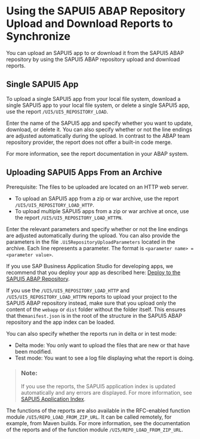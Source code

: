 <!-- loioa560bd6ed4654fd1b338df065d331872 -->

# Using the SAPUI5 ABAP Repository Upload and Download Reports to Synchronize

You can upload an SAPUI5 app to or download it from the SAPUI5 ABAP repository by using the SAPUI5 ABAP repository upload and download reports.



## Single SAPUI5 App

To upload a single SAPUI5 app from your local file system, download a single SAPUI5 app to your local file system, or delete a single SAPUI5 app, use the report `/UI5/UI5_REPOSITORY_LOAD`.

Enter the name of the SAPUI5 app and specify whether you want to update, download, or delete it. You can also specify whether or not the line endings are adjusted automatically during the upload. In contrast to the ABAP team repository provider, the report does not offer a built-in code merge.

For more information, see the report documentation in your ABAP system.



## Uploading SAPUI5 Apps From an Archive

Prerequisite: The files to be uploaded are located on an HTTP web server.

-   To upload an SAPUI5 app from a zip or war archive, use the report `/UI5/UI5_REPOSITORY_LOAD_HTTP`.
-   To upload multiple SAPUI5 apps from a zip or war archive at once, use the report `/UI5/UI5_REPOSITORY_LOAD_HTTPN`.

Enter the relevant parameters and specify whether or not the line endings are adjusted automatically during the upload. You can also provide the parameters in the file `.Ui5RepositoryUploadParameters` located in the archive. Each line represents a parameter. The format is `<parameter name> = <parameter value>`.

If you use SAP Business Application Studio for developing apps, we recommend that you deploy your app as described here: [Deploy to the SAPUI5 ABAP Repository](https://help.sap.com/viewer/584e0bcbfd4a4aff91c815cefa0bce2d/Cloud/en-US/340cf0109ec6451c88f7a0129990de59.html).

If you use the `/UI5/UI5_REPOSITORY_LOAD_HTTP` and `/UI5/UI5_REPOSITORY_LOAD_HTTPN` reports to upload your project to the SAPUI5 ABAP repository instead, make sure that you upload only the content of the `webapp` or `dist` folder without the folder itself. This ensures that the`manifest.json` is in the root of the structure in the SAPUI5 ABAP repository and the app index can be loaded.

You can also specify whether the reports run in delta or in test mode:

-   Delta mode: You only want to upload the files that are new or that have been modified.
-   Test mode: You want to see a log file displaying what the report is doing.

> ### Note:  
> If you use the reports, the SAPUI5 application index is updated automatically and any errors are displayed. For more information, see [SAPUI5 Application Index](sapui5-application-index-c5e7098.md).

The functions of the reports are also available in the RFC-enabled function module `/UI5/REPO_LOAD_FROM_ZIP_URL`. It can be called remotely, for example, from Maven builds. For more information, see the documentation of the reports and of the function module `/UI5/REPO_LOAD_FROM_ZIP_URL`.

